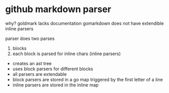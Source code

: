 # github markdown parser

why? goldmark lacks documentation 
gomarkdown does not have extendible inline parsers

parser does two parses

1. blocks
2. each block is parsed for inline chars (inline parsers)

- creates an ast tree
- uses block parsers for different blocks
- all parsers are extendable
- block parsers are stored in a go map triggered by the first letter of a line
- inline parsers are stored in the inline map


